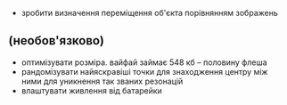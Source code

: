 * зробити визначення переміщення об'єкта порівнянням зображень

## (необов'язково)
* оптимізувати розміра. вайфай займає 548 кб – половину флеша
* рандомізувати найяскравіші точки для знаходження центру між ними для уникнення так званих резонацій
* влаштувати живлення від батарейки
